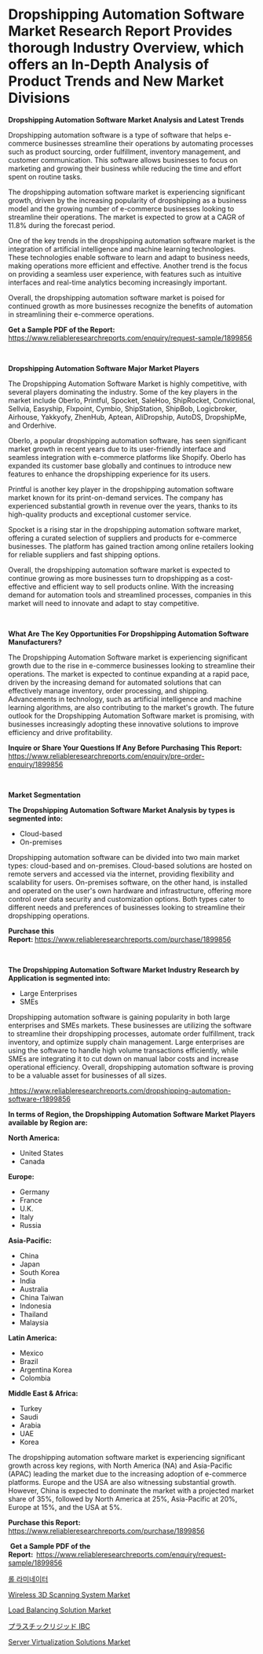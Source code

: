 <p><h1>Dropshipping Automation Software Market Research Report Provides thorough Industry Overview, which offers an In-Depth Analysis of Product Trends and New Market Divisions</h1></p><p><strong>Dropshipping Automation Software Market Analysis and Latest Trends</strong></p>
<p><p>Dropshipping automation software is a type of software that helps e-commerce businesses streamline their operations by automating processes such as product sourcing, order fulfillment, inventory management, and customer communication. This software allows businesses to focus on marketing and growing their business while reducing the time and effort spent on routine tasks.</p><p>The dropshipping automation software market is experiencing significant growth, driven by the increasing popularity of dropshipping as a business model and the growing number of e-commerce businesses looking to streamline their operations. The market is expected to grow at a CAGR of 11.8% during the forecast period.</p><p>One of the key trends in the dropshipping automation software market is the integration of artificial intelligence and machine learning technologies. These technologies enable software to learn and adapt to business needs, making operations more efficient and effective. Another trend is the focus on providing a seamless user experience, with features such as intuitive interfaces and real-time analytics becoming increasingly important.</p><p>Overall, the dropshipping automation software market is poised for continued growth as more businesses recognize the benefits of automation in streamlining their e-commerce operations.</p></p>
<p><strong>Get a Sample PDF of the Report:&nbsp;</strong> <a href="https://www.reliableresearchreports.com/enquiry/request-sample/1899856">https://www.reliableresearchreports.com/enquiry/request-sample/1899856</a></p>
<p>&nbsp;</p>
<p><strong>Dropshipping Automation Software Major Market Players</strong></p>
<p><p>The Dropshipping Automation Software Market is highly competitive, with several players dominating the industry. Some of the key players in the market include Oberlo, Printful, Spocket, SaleHoo, ShipRocket, Convictional, Sellvia, Easyship, Flxpoint, Cymbio, ShipStation, ShipBob, Logicbroker, Airhouse, Yakkyofy, ZhenHub, Aptean, AliDropship, AutoDS, DropshipMe, and Orderhive.</p><p>Oberlo, a popular dropshipping automation software, has seen significant market growth in recent years due to its user-friendly interface and seamless integration with e-commerce platforms like Shopify. Oberlo has expanded its customer base globally and continues to introduce new features to enhance the dropshipping experience for its users.</p><p>Printful is another key player in the dropshipping automation software market known for its print-on-demand services. The company has experienced substantial growth in revenue over the years, thanks to its high-quality products and exceptional customer service.</p><p>Spocket is a rising star in the dropshipping automation software market, offering a curated selection of suppliers and products for e-commerce businesses. The platform has gained traction among online retailers looking for reliable suppliers and fast shipping options.</p><p>Overall, the dropshipping automation software market is expected to continue growing as more businesses turn to dropshipping as a cost-effective and efficient way to sell products online. With the increasing demand for automation tools and streamlined processes, companies in this market will need to innovate and adapt to stay competitive.</p></p>
<p>&nbsp;</p>
<p><strong>What Are The Key Opportunities For Dropshipping Automation Software Manufacturers?</strong></p>
<p><p>The Dropshipping Automation Software market is experiencing significant growth due to the rise in e-commerce businesses looking to streamline their operations. The market is expected to continue expanding at a rapid pace, driven by the increasing demand for automated solutions that can effectively manage inventory, order processing, and shipping. Advancements in technology, such as artificial intelligence and machine learning algorithms, are also contributing to the market's growth. The future outlook for the Dropshipping Automation Software market is promising, with businesses increasingly adopting these innovative solutions to improve efficiency and drive profitability.</p></p>
<p><strong>Inquire or Share Your Questions If Any Before Purchasing This Report:</strong> <a href="https://www.reliableresearchreports.com/enquiry/pre-order-enquiry/1899856">https://www.reliableresearchreports.com/enquiry/pre-order-enquiry/1899856</a></p>
<p>&nbsp;</p>
<p><strong>Market Segmentation</strong></p>
<p><strong>The Dropshipping Automation Software Market Analysis by types is segmented into:</strong></p>
<p><ul><li>Cloud-based</li><li>On-premises</li></ul></p>
<p><p>Dropshipping automation software can be divided into two main market types: cloud-based and on-premises. Cloud-based solutions are hosted on remote servers and accessed via the internet, providing flexibility and scalability for users. On-premises software, on the other hand, is installed and operated on the user's own hardware and infrastructure, offering more control over data security and customization options. Both types cater to different needs and preferences of businesses looking to streamline their dropshipping operations.</p></p>
<p><strong>Purchase this Report:&nbsp;</strong><a href="https://www.reliableresearchreports.com/purchase/1899856">https://www.reliableresearchreports.com/purchase/1899856</a></p>
<p>&nbsp;</p>
<p><strong>The Dropshipping Automation Software Market Industry Research by Application is segmented into:</strong></p>
<p><ul><li>Large Enterprises</li><li>SMEs</li></ul></p>
<p><p>Dropshipping automation software is gaining popularity in both large enterprises and SMEs markets. These businesses are utilizing the software to streamline their dropshipping processes, automate order fulfillment, track inventory, and optimize supply chain management. Large enterprises are using the software to handle high volume transactions efficiently, while SMEs are integrating it to cut down on manual labor costs and increase operational efficiency. Overall, dropshipping automation software is proving to be a valuable asset for businesses of all sizes.</p></p>
<p><a href="https://www.reliableresearchreports.com/dropshipping-automation-software-r1899856">&nbsp;https://www.reliableresearchreports.com/dropshipping-automation-software-r1899856</a></p>
<p><strong>In terms of Region, the Dropshipping Automation Software Market Players available by Region are:</strong></p>
<p>
    <p> <strong> North America: </strong>
        <ul>
            <li>United States</li>
            <li>Canada</li>
        </ul>
        </p> 
    <p> <strong> Europe: </strong>
        <ul>
            <li>Germany</li>
            <li>France</li>
            <li>U.K.</li>
            <li>Italy</li>
            <li>Russia</li>
        </ul>
        </p> 
    <p> <strong> Asia-Pacific: </strong>
        <ul>
            <li>China</li>
            <li>Japan</li>
            <li>South Korea</li>
            <li>India</li>
            <li>Australia</li>
            <li>China Taiwan</li>
            <li>Indonesia</li>
            <li>Thailand</li>
            <li>Malaysia</li>
        </ul>
        </p> 
    <p> <strong> Latin America: </strong>
        <ul>
            <li>Mexico</li>
            <li>Brazil</li>
            <li>Argentina Korea</li>
            <li>Colombia</li>
        </ul>
        </p> 
    <p> <strong> Middle East & Africa: </strong>
        <ul>
            <li>Turkey</li>
            <li>Saudi</li>
            <li>Arabia</li>
            <li>UAE</li>
            <li>Korea</li>
        </ul>
    </p>
    </p>
<p><p>The dropshipping automation software market is experiencing significant growth across key regions, with North America (NA) and Asia-Pacific (APAC) leading the market due to the increasing adoption of e-commerce platforms. Europe and the USA are also witnessing substantial growth. However, China is expected to dominate the market with a projected market share of 35%, followed by North America at 25%, Asia-Pacific at 20%, Europe at 15%, and the USA at 5%.</p></p>
<p><strong>Purchase this Report: </strong><a href="https://www.reliableresearchreports.com/purchase/1899856">https://www.reliableresearchreports.com/purchase/1899856</a></p>
<p>&nbsp;<strong>Get a Sample PDF of the Report:&nbsp;&nbsp;</strong><a href="https://www.reliableresearchreports.com/enquiry/request-sample/1899856">https://www.reliableresearchreports.com/enquiry/request-sample/1899856</a></p>
<p><strong></strong></p>
<p><p><a href="https://medium.com/@cliffordaucek8546w/%EB%A1%A4-%EB%9D%BC%EB%AF%B8%EB%84%A4%EC%9D%B4%ED%84%B0-%EC%8B%9C%EC%9E%A5-%EA%B7%9C%EB%AA%A8-cagr-%ED%8A%B8%EB%A0%8C%EB%93%9C-2024-2030-c11760556de5">롤 라미네이터</a></p><p><a href="https://www.linkedin.com/pulse/wireless-3d-scanning-system-market-provides-comprehensive-pxdec">Wireless 3D Scanning System Market</a></p><p><a href="https://github.com/EbonyHane1955/Market-Research-Report-List-1/blob/main/load-balancing-solution-market.md">Load Balancing Solution Market</a></p><p><a href="https://github.com/AaronVargas43/Market-Research-Report-List-1/blob/main/468333515657.md">プラスチックリジッド IBC</a></p><p><a href="https://github.com/NaomieConner2023/Market-Research-Report-List-1/blob/main/server-virtualization-solutions-market.md">Server Virtualization Solutions Market</a></p></p>